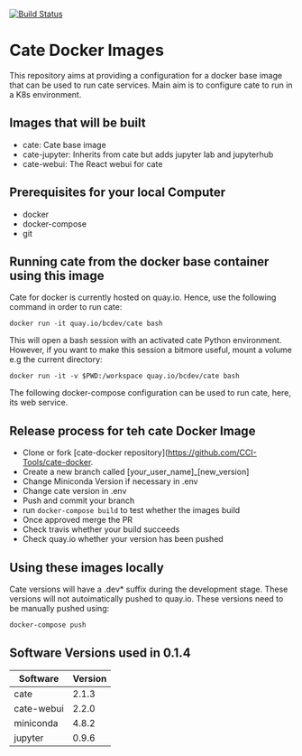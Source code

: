 [![Build Status](https://travis-ci.org/CCI-Tools/cate-docker.svg?branch=master)](https://travis-ci.org/CCI-Tools/cate-docker)

# Cate Docker Images

This repository aims at providing a configuration for a docker base image
that can be used to run cate services. Main aim is to configure cate to run in a K8s environment.

## Images that will be built

- cate: Cate base image
- cate-jupyter: Inherits from cate but adds jupyter lab and jupyterhub  
- cate-webui: The React webui for cate

## Prerequisites for your local Computer

- docker
- docker-compose
- git

## Running cate from the docker base container using this image

Cate for docker is currently hosted on quay.io. Hence, use the following
command in order to run cate:

```shell script
docker run -it quay.io/bcdev/cate bash
```

This will open a bash session with an activated cate Python environment. However,
if you want to make this session a bitmore useful, mount a volume e.g the current directory:

```shell script
docker run -it -v $PWD:/workspace quay.io/bcdev/cate bash
```

The following docker-compose configuration can be used to run cate, here, its web service.
 

## Release process for teh cate Docker Image

- Clone or fork [cate-docker repository](https://github.com/CCI-Tools/cate-docker.
- Create a new branch called [your_user_name]_[new_version]
- Change Miniconda Version if necessary in .env
- Change cate version in .env
- Push and commit your branch
- run `docker-compose build` to test whether the images build
- Once approved merge the PR
- Check travis whether your build succeeds
- Check quay.io whether your version has been pushed  

## Using these images locally

Cate versions will have a .dev* suffix during the development stage. These versions will not autoimatically pushed
to quay.io. These versions need to be manually pushed using:

```bash
docker-compose push
```    

## Software Versions used in 0.1.4

| Software   | Version |
|------------|---------|
| cate       | 2.1.3   |
| cate-webui | 2.2.0   |
| miniconda  | 4.8.2   |
| jupyter    | 0.9.6   |
